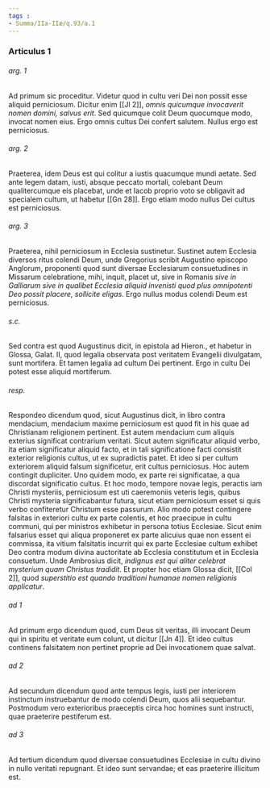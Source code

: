 ```yaml
---
tags : 
- Summa/IIa-IIæ/q.93/a.1
---
```


### Articulus 1

###### arg. 1
Ad primum sic proceditur. Videtur quod in cultu veri Dei non possit esse aliquid perniciosum. Dicitur enim [[Jl 2]], *omnis quicumque invocaverit nomen domini, salvus erit*. Sed quicumque colit Deum quocumque modo, invocat nomen eius. Ergo omnis cultus Dei confert salutem. Nullus ergo est perniciosus.

###### arg. 2
Praeterea, idem Deus est qui colitur a iustis quacumque mundi aetate. Sed ante legem datam, iusti, absque peccato mortali, colebant Deum qualitercumque eis placebat, unde et Iacob proprio voto se obligavit ad specialem cultum, ut habetur [[Gn 28]]. Ergo etiam modo nullus Dei cultus est perniciosus.

###### arg. 3
Praeterea, nihil perniciosum in Ecclesia sustinetur. Sustinet autem Ecclesia diversos ritus colendi Deum, unde Gregorius scribit Augustino episcopo Anglorum, proponenti quod sunt diversae Ecclesiarum consuetudines in Missarum celebratione, mihi, inquit, placet ut, sive in Romanis *sive in Galliarum sive in qualibet Ecclesia aliquid invenisti quod plus omnipotenti Deo possit placere, sollicite eligas*. Ergo nullus modus colendi Deum est perniciosus.

###### s.c.
Sed contra est quod Augustinus dicit, in epistola ad Hieron., et habetur in Glossa, Galat. II, quod legalia observata post veritatem Evangelii divulgatam, sunt mortifera. Et tamen legalia ad cultum Dei pertinent. Ergo in cultu Dei potest esse aliquid mortiferum.

###### resp.
Respondeo dicendum quod, sicut Augustinus dicit, in libro contra mendacium, mendacium maxime perniciosum est quod fit in his quae ad Christianam religionem pertinent. Est autem mendacium cum aliquis exterius significat contrarium veritati. Sicut autem significatur aliquid verbo, ita etiam significatur aliquid facto, et in tali significatione facti consistit exterior religionis cultus, ut ex supradictis patet. Et ideo si per cultum exteriorem aliquid falsum significetur, erit cultus perniciosus. Hoc autem contingit dupliciter. Uno quidem modo, ex parte rei significatae, a qua discordat significatio cultus. Et hoc modo, tempore novae legis, peractis iam Christi mysteriis, perniciosum est uti caeremoniis veteris legis, quibus Christi mysteria significabantur futura, sicut etiam perniciosum esset si quis verbo confiteretur Christum esse passurum. Alio modo potest contingere falsitas in exteriori cultu ex parte colentis, et hoc praecipue in cultu communi, qui per ministros exhibetur in persona totius Ecclesiae. Sicut enim falsarius esset qui aliqua proponeret ex parte alicuius quae non essent ei commissa, ita vitium falsitatis incurrit qui ex parte Ecclesiae cultum exhibet Deo contra modum divina auctoritate ab Ecclesia constitutum et in Ecclesia consuetum. Unde Ambrosius dicit, *indignus est qui aliter celebrat mysterium quam Christus tradidit*. Et propter hoc etiam Glossa dicit, [[Col 2]], quod *superstitio est quando traditioni humanae nomen religionis applicatur*.

###### ad 1
Ad primum ergo dicendum quod, cum Deus sit veritas, illi invocant Deum qui in spiritu et veritate eum colunt, ut dicitur [[Jn 4]]. Et ideo cultus continens falsitatem non pertinet proprie ad Dei invocationem quae salvat.

###### ad 2
Ad secundum dicendum quod ante tempus legis, iusti per interiorem instinctum instruebantur de modo colendi Deum, quos alii sequebantur. Postmodum vero exterioribus praeceptis circa hoc homines sunt instructi, quae praeterire pestiferum est.

###### ad 3
Ad tertium dicendum quod diversae consuetudines Ecclesiae in cultu divino in nullo veritati repugnant. Et ideo sunt servandae; et eas praeterire illicitum est.

